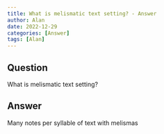 ```yaml
---
title: What is melismatic text setting? - Answer
author: Alan
date: 2022-12-29
categories: [Answer]
tags: [Alan]
---
```


## Question

What is melismatic text setting?



## Answer

Many notes per syllable of text with melismas